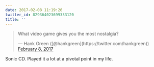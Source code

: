 ```yaml
---
date: 2017-02-08 11:19:26
twitter_id: 829364023699333120
title: ''
---
```


<blockquote class="twitter-tweet"><p lang="en" dir="ltr">What video game gives you the most nostalgia?</p>&mdash; Hank Green ([@hankgreen](https://twitter.com/hankgreen)) <a href="https://twitter.com/hankgreen/status/829177647183884292?ref_src=twsrc%5Etfw">February 8, 2017</a></blockquote>
<script async src="https://platform.twitter.com/widgets.js" charset="utf-8"></script>

Sonic CD. Played it a lot at a pivotal point in my life.

